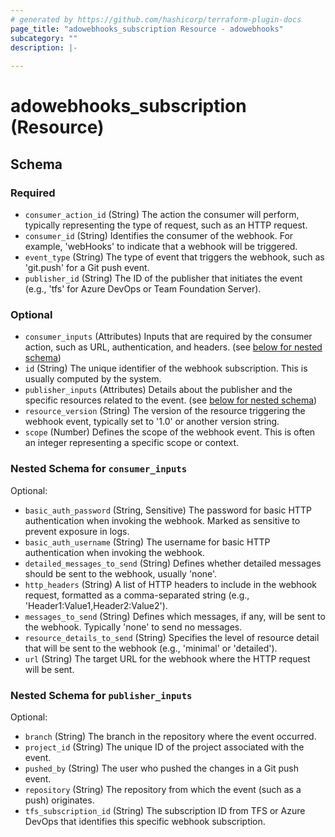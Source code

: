 ```yaml
---
# generated by https://github.com/hashicorp/terraform-plugin-docs
page_title: "adowebhooks_subscription Resource - adowebhooks"
subcategory: ""
description: |-
  
---
```


# adowebhooks_subscription (Resource)





<!-- schema generated by tfplugindocs -->
## Schema

### Required

- `consumer_action_id` (String) The action the consumer will perform, typically representing the type of request, such as an HTTP request.
- `consumer_id` (String) Identifies the consumer of the webhook. For example, 'webHooks' to indicate that a webhook will be triggered.
- `event_type` (String) The type of event that triggers the webhook, such as 'git.push' for a Git push event.
- `publisher_id` (String) The ID of the publisher that initiates the event (e.g., 'tfs' for Azure DevOps or Team Foundation Server).

### Optional

- `consumer_inputs` (Attributes) Inputs that are required by the consumer action, such as URL, authentication, and headers. (see [below for nested schema](#nestedatt--consumer_inputs))
- `id` (String) The unique identifier of the webhook subscription. This is usually computed by the system.
- `publisher_inputs` (Attributes) Details about the publisher and the specific resources related to the event. (see [below for nested schema](#nestedatt--publisher_inputs))
- `resource_version` (String) The version of the resource triggering the webhook event, typically set to '1.0' or another version string.
- `scope` (Number) Defines the scope of the webhook event. This is often an integer representing a specific scope or context.

<a id="nestedatt--consumer_inputs"></a>
### Nested Schema for `consumer_inputs`

Optional:

- `basic_auth_password` (String, Sensitive) The password for basic HTTP authentication when invoking the webhook. Marked as sensitive to prevent exposure in logs.
- `basic_auth_username` (String) The username for basic HTTP authentication when invoking the webhook.
- `detailed_messages_to_send` (String) Defines whether detailed messages should be sent to the webhook, usually 'none'.
- `http_headers` (String) A list of HTTP headers to include in the webhook request, formatted as a comma-separated string (e.g., 'Header1:Value1,Header2:Value2').
- `messages_to_send` (String) Defines which messages, if any, will be sent to the webhook. Typically 'none' to send no messages.
- `resource_details_to_send` (String) Specifies the level of resource detail that will be sent to the webhook (e.g., 'minimal' or 'detailed').
- `url` (String) The target URL for the webhook where the HTTP request will be sent.


<a id="nestedatt--publisher_inputs"></a>
### Nested Schema for `publisher_inputs`

Optional:

- `branch` (String) The branch in the repository where the event occurred.
- `project_id` (String) The unique ID of the project associated with the event.
- `pushed_by` (String) The user who pushed the changes in a Git push event.
- `repository` (String) The repository from which the event (such as a push) originates.
- `tfs_subscription_id` (String) The subscription ID from TFS or Azure DevOps that identifies this specific webhook subscription.
